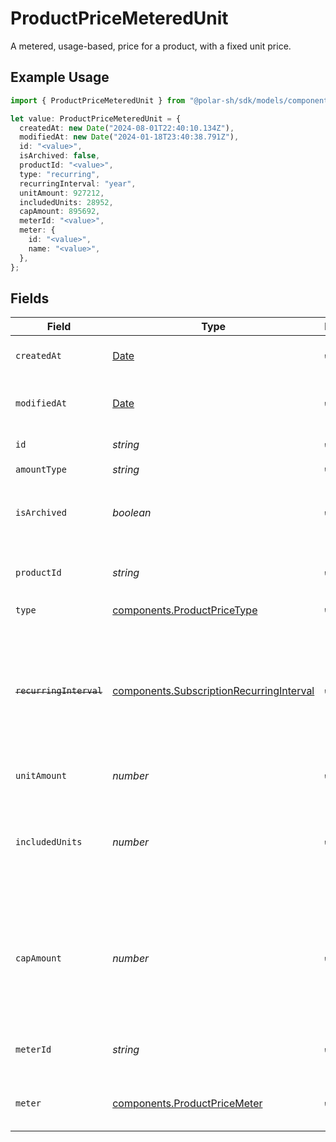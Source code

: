 # ProductPriceMeteredUnit

A metered, usage-based, price for a product, with a fixed unit price.

## Example Usage

```typescript
import { ProductPriceMeteredUnit } from "@polar-sh/sdk/models/components/productpricemeteredunit.js";

let value: ProductPriceMeteredUnit = {
  createdAt: new Date("2024-08-01T22:40:10.134Z"),
  modifiedAt: new Date("2024-01-18T23:40:38.791Z"),
  id: "<value>",
  isArchived: false,
  productId: "<value>",
  type: "recurring",
  recurringInterval: "year",
  unitAmount: 927212,
  includedUnits: 28952,
  capAmount: 895692,
  meterId: "<value>",
  meter: {
    id: "<value>",
    name: "<value>",
  },
};
```

## Fields

| Field                                                                                                                   | Type                                                                                                                    | Required                                                                                                                | Description                                                                                                             |
| ----------------------------------------------------------------------------------------------------------------------- | ----------------------------------------------------------------------------------------------------------------------- | ----------------------------------------------------------------------------------------------------------------------- | ----------------------------------------------------------------------------------------------------------------------- |
| `createdAt`                                                                                                             | [Date](https://developer.mozilla.org/en-US/docs/Web/JavaScript/Reference/Global_Objects/Date)                           | :heavy_check_mark:                                                                                                      | Creation timestamp of the object.                                                                                       |
| `modifiedAt`                                                                                                            | [Date](https://developer.mozilla.org/en-US/docs/Web/JavaScript/Reference/Global_Objects/Date)                           | :heavy_check_mark:                                                                                                      | Last modification timestamp of the object.                                                                              |
| `id`                                                                                                                    | *string*                                                                                                                | :heavy_check_mark:                                                                                                      | The ID of the price.                                                                                                    |
| `amountType`                                                                                                            | *string*                                                                                                                | :heavy_check_mark:                                                                                                      | N/A                                                                                                                     |
| `isArchived`                                                                                                            | *boolean*                                                                                                               | :heavy_check_mark:                                                                                                      | Whether the price is archived and no longer available.                                                                  |
| `productId`                                                                                                             | *string*                                                                                                                | :heavy_check_mark:                                                                                                      | The ID of the product owning the price.                                                                                 |
| `type`                                                                                                                  | [components.ProductPriceType](../../models/components/productpricetype.md)                                              | :heavy_check_mark:                                                                                                      | N/A                                                                                                                     |
| ~~`recurringInterval`~~                                                                                                 | [components.SubscriptionRecurringInterval](../../models/components/subscriptionrecurringinterval.md)                    | :heavy_check_mark:                                                                                                      | : warning: ** DEPRECATED **: This will be removed in a future release, please migrate away from it as soon as possible. |
| `unitAmount`                                                                                                            | *number*                                                                                                                | :heavy_check_mark:                                                                                                      | The price per unit in cents.                                                                                            |
| `includedUnits`                                                                                                         | *number*                                                                                                                | :heavy_check_mark:                                                                                                      | The number of units included in the price. They will be deducted from the total.                                        |
| `capAmount`                                                                                                             | *number*                                                                                                                | :heavy_check_mark:                                                                                                      | The maximum amount in cents that can be charged, regardless of the number of units consumed.                            |
| `meterId`                                                                                                               | *string*                                                                                                                | :heavy_check_mark:                                                                                                      | The ID of the meter associated to the price.                                                                            |
| `meter`                                                                                                                 | [components.ProductPriceMeter](../../models/components/productpricemeter.md)                                            | :heavy_check_mark:                                                                                                      | A meter associated to a metered price.                                                                                  |